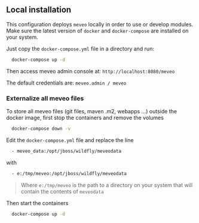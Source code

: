 ## Local installation

This configuration deploys `meveo` locally in order to use or develop modules. Make sure the latest version of `docker` and `docker-compose` are installed on your system.

Just copy the `docker-compose.yml` file in a directory and run:

```sh
  docker-compose up -d
```

Then access meveo admin console at:
`http://localhost:8080/meveo`

The default credentials are:
`meveo.admin / meveo`

### Externalize all meveo files

To store all meveo files (git files, maven .m2, webapps ...) outside the docker image, first stop the containers and remove the volumes

```sh
  docker-compose down -v
```

Edit the `docker-compose.yml` file and replace the line

```sh
  - meveo_data:/opt/jboss/wildfly/meveodata
```

with

```sh
  - e:/tmp/meveo:/opt/jboss/wildfly/meveodata
```
> Where `e:/tmp/meveo` is the path to a directory on your system that will contain the contents of `meveodata`

Then start the containers

```sh
  docker-compose up -d
```
